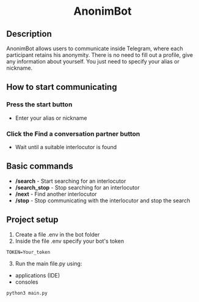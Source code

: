 <h1 align="center">AnonimBot</h1>

## Description

<p align="center">

AnonimBot allows users to communicate inside Telegram, where each participant retains his anonymity. There is no need to fill out a profile, give any information about yourself. You just need to specify your alias or nickname.

## How to start communicating

### Press the start button

- Enter your alias or nickname

### Click the Find a conversation partner button

- Wait until a suitable interlocutor is found
  
## Basic commands
  
- **/search** - Start searching for an interlocutor
- **/search_stop** - Stop searching for an interlocutor
- **/next** - Find another interlocutor
- **/stop** - Stop communicating with the interlocutor and stop the search
  
## Project setup
  1. Create a file .env in the bot folder
  2. Inside the file .env specify your bot's token
  ```
  TOKEN=Your_token
  ```
  3. Run the main file.py using:
  - applications (IDE)
  - consoles
  ```
  python3 main.py
  ```
  
  
  
